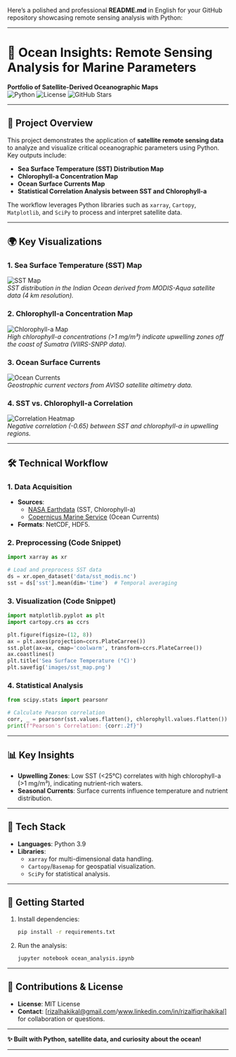 Here’s a polished and professional **README.md** in English for your GitHub repository showcasing remote sensing analysis with Python:

---

# 🌊 **Ocean Insights: Remote Sensing Analysis for Marine Parameters**  
**Portfolio of Satellite-Derived Oceanographic Maps**  
![Python](https://img.shields.io/badge/Python-3.9-blue?logo=python) ![License](https://img.shields.io/badge/License-MIT-green) ![GitHub Stars](https://img.shields.io/github/stars/https://github.com/rizalhakikal/your-repo?style=social)

---

## 📌 **Project Overview**  
This project demonstrates the application of **satellite remote sensing data** to analyze and visualize critical oceanographic parameters using Python. Key outputs include:  
- **Sea Surface Temperature (SST) Distribution Map**  
- **Chlorophyll-a Concentration Map**  
- **Ocean Surface Currents Map**  
- **Statistical Correlation Analysis between SST and Chlorophyll-a**  

The workflow leverages Python libraries such as `xarray`, `Cartopy`, `Matplotlib`, and `SciPy` to process and interpret satellite data.

---

## 🌍 **Key Visualizations**  
### 1. Sea Surface Temperature (SST) Map  
![SST Map](images/sst_map.png)  
*SST distribution in the Indian Ocean derived from MODIS-Aqua satellite data (4 km resolution).*  

### 2. Chlorophyll-a Concentration Map  
![Chlorophyll-a Map](images/chlorophyll_map.png)  
*High chlorophyll-a concentrations (>1 mg/m³) indicate upwelling zones off the coast of Sumatra (VIIRS-SNPP data).*  

### 3. Ocean Surface Currents  
![Ocean Currents](images/currents_map.png)  
*Geostrophic current vectors from AVISO satellite altimetry data.*  

### 4. SST vs. Chlorophyll-a Correlation  
![Correlation Heatmap](images/correlation_heatmap.png)  
*Negative correlation (-0.65) between SST and chlorophyll-a in upwelling regions.*  

---

## 🛠️ **Technical Workflow**  
### 1. Data Acquisition  
- **Sources**:  
  - [NASA Earthdata](https://earthdata.nasa.gov/) (SST, Chlorophyll-a)  
  - [Copernicus Marine Service](https://marine.copernicus.eu/) (Ocean Currents)  
- **Formats**: NetCDF, HDF5.  

### 2. Preprocessing (Code Snippet)  
```python  
import xarray as xr  

# Load and preprocess SST data  
ds = xr.open_dataset('data/sst_modis.nc')  
sst = ds['sst'].mean(dim='time')  # Temporal averaging  
```  

### 3. Visualization (Code Snippet)  
```python  
import matplotlib.pyplot as plt  
import cartopy.crs as ccrs  

plt.figure(figsize=(12, 8))  
ax = plt.axes(projection=ccrs.PlateCarree())  
sst.plot(ax=ax, cmap='coolwarm', transform=ccrs.PlateCarree())  
ax.coastlines()  
plt.title('Sea Surface Temperature (°C)')  
plt.savefig('images/sst_map.png')  
```  

### 4. Statistical Analysis  
```python  
from scipy.stats import pearsonr  

# Calculate Pearson correlation  
corr, _ = pearsonr(sst.values.flatten(), chlorophyll.values.flatten())  
print(f"Pearson's Correlation: {corr:.2f}")  
```  

---

## 📊 **Key Insights**  
- **Upwelling Zones**: Low SST (<25°C) correlates with high chlorophyll-a (>1 mg/m³), indicating nutrient-rich waters.  
- **Seasonal Currents**: Surface currents influence temperature and nutrient distribution.  

---

## 🚀 **Tech Stack**  
- **Languages**: Python 3.9  
- **Libraries**:  
  - `xarray` for multi-dimensional data handling.  
  - `Cartopy`/`Basemap` for geospatial visualization.  
  - `SciPy` for statistical analysis.  

---

## 📝 **Getting Started**  
1. Install dependencies:  
   ```bash  
   pip install -r requirements.txt  
   ```  
2. Run the analysis:  
   ```bash  
   jupyter notebook ocean_analysis.ipynb  
   ```  

---

## 🌱 **Contributions & License**  
- **License**: MIT License  
- **Contact**: [rizalhakikal@gmail.com/www.linkedin.com/in/rizalfiqrihakikal] for collaboration or questions.  

---

**✨ Built with Python, satellite data, and curiosity about the ocean!**  

---

